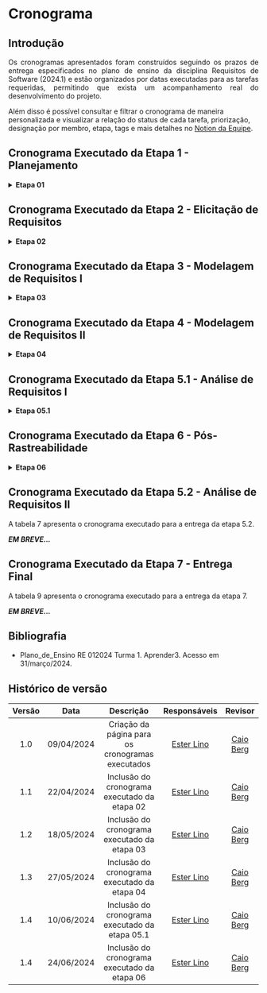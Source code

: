 # Cronograma

## Introdução

<p align="justify">Os cronogramas apresentados foram construídos seguindo os prazos de entrega especificados no plano de ensino da disciplina Requisitos de Software (2024.1) e estão organizados por datas executadas para as tarefas requeridas, permitindo que exista um acompanhamento real do desenvolvimento do projeto.</p>


Além disso é possível consultar e filtrar o cronograma de maneira personalizada e visualizar a relação do status de cada tarefa, priorização, designação por membro, etapa, tags e mais detalhes no [Notion da Equipe](https://requisitos-grupo4.notion.site/7ae52914340f45a6ad525d985c7d3010?v=0b90d8d4561a4e5db3d364cfc976be9e&pvs=74).

## Cronograma Executado da Etapa 1 - Planejamento

<details><summary><b>Etapa 01</b></summary>

A tabela 1 apresenta o cronograma executado para a entrega da etapa 1.

<figcaption align="center">Tabela 1 - Cronograma executado da etapa 1</figcaption>

| Tarefa | Responsáveis | Período de desenvolvimento | Revisor | Data de revisão |
|:------:|:------------:| :------------------------: | :-----: |:---------------:|
| Ata da Reunião 01 | [Carlos Gabriel](https://github.com/TheCarlosRamos) | Início: 29/03</br> Fim: 30/03 | [Ester Lino](https://github.com/esteerlino) | 30/03 |
| Configuração do Git Pages | [Ester Lino](https://github.com/esteerlino) | Início: 27/03</br> Fim: 31/03 | [Henrique Batalha](https://github.com/HeBatalha) | 31/03 |
| Organizar o Notion da equipe  | [Caio Berg](https://github.com/Caio-bergbjj), [Thiago Freitas](https://github.com/thiagorfreitas) | Início: 30/03</br> Fim: 31/03 | [Arthur Gabriel](https://github.com/ArthurGabrieel) | 31/03 |
| Cronograma das atividades | [Ester Lino](https://github.com/esteerlino) | Início: 31/03</br> Fim: 01/04 | [Caio Berg](https://github.com/Caio-bergbjj) | 01/04 |
| Lista de aplicativos avaliados e aplicativo escolhido | [Caio Berg](https://github.com/Caio-bergbjj) | Início: 31/03</br> Fim: 01/04 | [Isaque Santos](https://github.com/IsaqueSH) |  01/04 |
| Rich Picture do Aplicativo | [Henrique Batalha](https://github.com/HeBatalha), [Isaque Santos](https://github.com/IsaqueSH)  | Início: 30/03</br> Fim: 30/03 | [Carlos Gabriel](https://github.com/TheCarlosRamos) |  31/03 |
| Ferramentas | [Arthur Gabriel](https://github.com/ArthurGabrieel)  | Início: 31/03</br> Fim: 31/03 | [Caio Berg](https://github.com/Caio-bergbjj) |  31/03 |
| Gravação da apresentação | [Arthur Gabriel](https://github.com/ArthurGabrieel), [Caio Berg](https://github.com/Caio-bergbjj), [Carlos Gabriel](https://github.com/TheCarlosRamos), [Ester Lino](https://github.com/esteerlino), [Henrique Batalha](https://github.com/HeBatalha), [Isaque Santos](https://github.com/IsaqueSH), [Thiago Freitas](https://github.com/thiagorfreitas) | Início: 01/04</br> Fim: 01/04 | [Thiago Freitas](https://github.com/thiagorfreitas) | 01/04 |
| Correção após feedbacks da entrega 01 | [Arthur Gabriel](https://github.com/ArthurGabrieel), [Caio Berg](https://github.com/Caio-bergbjj), [Carlos Gabriel](https://github.com/TheCarlosRamos), [Ester Lino](https://github.com/esteerlino), [Henrique Batalha](https://github.com/HeBatalha), [Isaque Santos](https://github.com/IsaqueSH), [Thiago Freitas](https://github.com/thiagorfreitas) | Início: 02/04</br> Fim: 04/04 | [Ester Lino](https://github.com/esteerlino) | Início: 04/04</br> Fim: 05/04 |

<figcaption align="center">Fonte: <a href="https://github.com/esteerlino">Ester Lino</a></figcaption>

</details>

## Cronograma Executado da Etapa 2 - Elicitação de Requisitos

<details><summary><b>Etapa 02</b></summary>

A tabela 2 apresenta o cronograma executado para a entrega da etapa 2.

<figcaption align="center">Tabela 2 - Cronograma executado da etapa 2</figcaption>

| Tarefa | Responsáveis | Período de desenvolvimento | Revisor | Período de revisão |
|:------:|:------------:| :------------------------: | :-----: |:------------------:|
| Atualização das atas | [Carlos Gabriel](https://github.com/TheCarlosRamos) | Início: 04/04</br> Fim: 13/04 | [Ester Lino](https://github.com/esteerlino) | Início:15/04</br> Fim: 17/04 |
| Atualização do Notion | [Thiago Freitas](https://github.com/thiagorfreitas) | Início: 13/04</br> Fim: 20/04 | [Caio Berg](https://github.com/Caio-bergbjj) | Início:21/04</br> Fim: 22/04 |
| Perfil de Usuário | [Arthur Gabriel](https://github.com/ArthurGabrieel), [Thiago Freitas](https://github.com/thiagorfreitas) | Início: 03/04</br> Fim: 13/04 | [Henrique Batalha](https://github.com/HeBatalha) | Início:21/04</br> Fim: 22/04 |
| Criação das Personas | [Henrique Batalha](https://github.com/HeBatalha), [Isaque Santos](https://github.com/IsaqueSH) | Início: 07/04</br> Fim: 14/04 | [Carlos Gabriel](https://github.com/TheCarlosRamos) | Início:21/04</br> Fim: 22/04 |
| Técnicas de elicitação: análise de documentos | [Henrique Batalha](https://github.com/HeBatalha), [Caio Berg](https://github.com/Caio-bergbjj) | Início: 11/04</br> Fim: 17/04 | [Isaque Santos](https://github.com/IsaqueSH) | Início: 21/04</br> Fim: 22/04 |
| Técnicas de elicitação: brainstorming | [Ester Lino](https://github.com/esteerlino), [Arthur Gabriel](https://github.com/ArthurGabrieel) | Início: 15/04</br> Fim: 21/04 | [Thiago Freitas](https://github.com/thiagorfreitas) | Início:21/04</br> Fim: 22/04 |
| Técnicas de elicitação: storytelling | [Carlos Gabriel](https://github.com/TheCarlosRamos), [Isaque Santos](https://github.com/IsaqueSH) | Início: 13/04</br> Fim: 16/04 | [Arthur Gabriel](https://github.com/ArthurGabrieel) | Início:21/04</br> Fim: 22/04  |
| Técnicas de priorização: MoSCoW | [Arthur Gabriel](https://github.com/ArthurGabrieel), [Isaque Santos](https://github.com/IsaqueSH) | Início: 13/04</br> Fim: 22/04 | [Ester Lino](https://github.com/esteerlino) | Início:21/04</br> Fim: 22/04 |
| Técnicas de priorização: First Thing First | [Carlos Gabriel](https://github.com/TheCarlosRamos), [Henrique Batalha](https://github.com/HeBatalha) | Início: 13/04</br> Fim: 16/04 | [Arthur Gabriel](https://github.com/ArthurGabrieel) | Início:21/04</br> Fim: 22/04 |
| Técnicas de priorização: Three Level Scale | [Ester Lino](https://github.com/esteerlino) | Início: 13/04</br> Fim: 22/04 | [Carlos Gabriel](https://github.com/TheCarlosRamos) | Início:21/04</br> Fim: 22/04 |
| Página com os requisitos elicitados | [Ester Lino](https://github.com/esteerlino) |  Início: 13/04</br> Fim: 22/04 | [Thiago Freitas](https://github.com/thiagorfreitas) | Início:21/04</br> Fim: 22/04 |
| Gravação da apresentação | [Arthur Gabriel](https://github.com/ArthurGabrieel), [Caio Berg](https://github.com/Caio-bergbjj), [Carlos Gabriel](https://github.com/TheCarlosRamos), [Ester Lino](https://github.com/esteerlino), [Henrique Batalha](https://github.com/HeBatalha), [Isaque Santos](https://github.com/IsaqueSH), [Thiago Freitas](https://github.com/thiagorfreitas) | Início: 20/04</br> Fim: 22/04 | [Arthur Gabriel](https://github.com/ArthurGabrieel) | Início:21/04</br> Fim: 22/04 |
| Correção após feedbacks da entrega 02 | [Arthur Gabriel](https://github.com/ArthurGabrieel), [Caio Berg](https://github.com/Caio-bergbjj), [Carlos Gabriel](https://github.com/TheCarlosRamos), [Ester Lino](https://github.com/esteerlino), [Henrique Batalha](https://github.com/HeBatalha), [Isaque Santos](https://github.com/IsaqueSH), [Thiago Freitas](https://github.com/thiagorfreitas) | Início: 22/04</br> Fim: 27/04 | [Ester Lino](https://github.com/esteerlino) | Início:27/04</br> Fim: 28/04 |

<figcaption align="center">Fonte: <a href="https://github.com/esteerlino">Ester Lino</a></figcaption>

</details>

## Cronograma Executado da Etapa 3 - Modelagem de Requisitos I

<details><summary><b>Etapa 03</b></summary>

A tabela 3 apresenta o cronograma executado para a entrega da etapa 3.

<figcaption align="center">Tabela 3 - Cronograma executado da etapa 3</figcaption>

| Tarefa | Responsáveis | Período de desenvolvimento | Revisor | Período de revisão |
|:------:|:------------:| :------------------------: | :-----: |:------------------:|
| Atualização das atas | [Carlos Gabriel](https://github.com/TheCarlosRamos) | Início: 23/04</br> Fim: 19/05 | [Ester Lino](https://github.com/esteerlino) | Início:19/05</br> Fim: 20/05 |
| Atualização do Notion | [Thiago Freitas](https://github.com/thiagorfreitas) | Início: 23/04</br> Fim: 19/05 | [Caio Berg](https://github.com/Caio-bergbjj) | Início:19/05</br> Fim: 20/05 |
| Cenários | [Arthur Gabriel](https://github.com/ArthurGabrieel), [Caio Berg](https://github.com/Caio-bergbjj), [Carlos Gabriel](https://github.com/TheCarlosRamos), [Ester Lino](https://github.com/esteerlino), [Henrique Batalha](https://github.com/HeBatalha), [Isaque Santos](https://github.com/IsaqueSH), [Thiago Freitas](https://github.com/thiagorfreitas) | Início: 03/05</br> Fim: 19/05 | [Carlos Gabriel](https://github.com/TheCarlosRamos), [Henrique Batalha](https://github.com/HeBatalha) | Início:19/05</br> Fim: 20/05 |
| Use Cases | [Arthur Gabriel](https://github.com/ArthurGabrieel), [Caio Berg](https://github.com/Caio-bergbjj), [Carlos Gabriel](https://github.com/TheCarlosRamos), [Ester Lino](https://github.com/esteerlino), [Henrique Batalha](https://github.com/HeBatalha), [Isaque Santos](https://github.com/IsaqueSH), [Thiago Freitas](https://github.com/thiagorfreitas) | Início: 03/05</br> Fim: 19/05 | [Caio Berg](https://github.com/Caio-bergbjj), [Isaque Santos](https://github.com/IsaqueSH) | Início:19/05</br> Fim: 20/05 |
| Léxico | [Arthur Gabriel](https://github.com/ArthurGabrieel), [Caio Berg](https://github.com/Caio-bergbjj), [Carlos Gabriel](https://github.com/TheCarlosRamos), [Ester Lino](https://github.com/esteerlino), [Henrique Batalha](https://github.com/HeBatalha), [Isaque Santos](https://github.com/IsaqueSH), [Thiago Freitas](https://github.com/thiagorfreitas) |  Início: 03/05</br> Fim: 19/05 | [Ester Lino](https://github.com/esteerlino) | Início:19/05</br> Fim: 20/05 |
| Especificação Suplementar | [Arthur Gabriel](https://github.com/ArthurGabrieel), [Caio Berg](https://github.com/Caio-bergbjj), [Carlos Gabriel](https://github.com/TheCarlosRamos), [Ester Lino](https://github.com/esteerlino), [Henrique Batalha](https://github.com/HeBatalha), [Isaque Santos](https://github.com/IsaqueSH), [Thiago Freitas](https://github.com/thiagorfreitas) | Início: 03/05</br> Fim: 19/05 | [Arthur Gabriel](https://github.com/ArthurGabrieel), [Caio Berg](https://github.com/Caio-bergbjj) e [Thiago Freitas](https://github.com/thiagorfreita) |  Início:19/05</br> Fim: 20/05 |
| Gravação da apresentação | [Arthur Gabriel](https://github.com/ArthurGabrieel), [Caio Berg](https://github.com/Caio-bergbjj), [Carlos Gabriel](https://github.com/TheCarlosRamos), [Ester Lino](https://github.com/esteerlino), [Henrique Batalha](https://github.com/HeBatalha), [Isaque Santos](https://github.com/IsaqueSH), [Thiago Freitas](https://github.com/thiagorfreitas) | Início: 19/05</br> Fim: 20/05 | [Henrique Batalha](https://github.com/HeBatalha) | Início:19/05</br> Fim: 20/05 |
| Correção após feedbacks da entrega 03 | [Arthur Gabriel](https://github.com/ArthurGabrieel), [Caio Berg](https://github.com/Caio-bergbjj), [Carlos Gabriel](https://github.com/TheCarlosRamos), [Ester Lino](https://github.com/esteerlino), [Henrique Batalha](https://github.com/HeBatalha), [Isaque Santos](https://github.com/IsaqueSH), [Thiago Freitas](https://github.com/thiagorfreitas) | Início: 21/05</br> Fim: 23/05  | [Ester Lino](https://github.com/esteerlino) | Início:23/05</br> Fim: 24/05 |

<figcaption align="center">Fonte: <a href="https://github.com/esteerlino">Ester Lino</a></figcaption>

</details>

## Cronograma Executado da Etapa 4 - Modelagem de Requisitos II

<details><summary><b>Etapa 04</b></summary>

A tabela 4 apresenta o cronograma executado para a entrega da etapa 4.

<figcaption align="center">Tabela 4 - Cronograma executado da etapa 4</figcaption>

| Tarefa | Responsáveis | Período de desenvolvimento | Revisor | Período de revisão |
|:------:|:------------:| :------------------------: | :-----: |:------------------:|
| Atualização das atas | [Carlos Gabriel](https://github.com/TheCarlosRamos) | Início: 21/05</br> Fim: 26/05 | [Isaque Santos](https://github.com/IsaqueSH) | Início: 26/05</br> Fim: 27/05 |
| Atualização do Notion | [Thiago Freitas](https://github.com/thiagorfreitas) | Início: 21/05</br> Fim: 26/05 | [Caio Berg](https://github.com/Caio-bergbjj) | Início: 26/05</br> Fim: 27/05 |
| Histórias de Usuário |  [Arthur Gabriel](https://github.com/ArthurGabrieel), [Caio Berg](https://github.com/Caio-bergbjj), [Carlos Gabriel](https://github.com/TheCarlosRamos), [Ester Lino](https://github.com/esteerlino), [Henrique Batalha](https://github.com/HeBatalha), [Isaque Santos](https://github.com/IsaqueSH), [Thiago Freitas](https://github.com/thiagorfreitas) |  Início: 21/05</br> Fim: 27/05 | [Arthur Gabriel](https://github.com/ArthurGabrieel), [Caio Berg](https://github.com/Caio-bergbjj) e [Thiago Freitas](https://github.com/thiagorfreitas) | Início: 26/05</br> Fim: 27/05 |
| Backlog do Produto| [Ester Lino](https://github.com/esteerlino) | Início: 21/05</br> Fim: 26/05 | [Henrique Batalha](https://github.com/HeBatalha) | Início: 27/05</br> Fim: 27/05 |
| NFR Framework | [Arthur Gabriel](https://github.com/ArthurGabrieel), [Caio Berg](https://github.com/Caio-bergbjj), [Carlos Gabriel](https://github.com/TheCarlosRamos), [Ester Lino](https://github.com/esteerlino), [Henrique Batalha](https://github.com/HeBatalha), [Isaque Santos](https://github.com/IsaqueSH), [Thiago Freitas](https://github.com/thiagorfreitas) |  Início: 21/05</br> Fim: 27/05  |[Carlos Gabriel](https://github.com/TheCarlosRamos), [Henrique Batalha](https://github.com/HeBatalha) e [Isaque Santos](https://github.com/IsaqueSH) | Início: 26/05</br> Fim: 27/05 |
| Gravação da apresentação | [Arthur Gabriel](https://github.com/ArthurGabrieel), [Caio Berg](https://github.com/Caio-bergbjj), [Carlos Gabriel](https://github.com/TheCarlosRamos), [Ester Lino](https://github.com/esteerlino), [Henrique Batalha](https://github.com/HeBatalha), [Isaque Santos](https://github.com/IsaqueSH), [Thiago Freitas](https://github.com/thiagorfreitas) | Início: 26/05</br> Fim: 27/05 | [Ester Lino](https://github.com/esteerlino) | Início:26/05</br> Fim: 27/05 |
| Correção após feedbacks da entrega 04 | [Arthur Gabriel](https://github.com/ArthurGabrieel), [Caio Berg](https://github.com/Caio-bergbjj), [Carlos Gabriel](https://github.com/TheCarlosRamos), [Ester Lino](https://github.com/esteerlino), [Henrique Batalha](https://github.com/HeBatalha), [Isaque Santos](https://github.com/IsaqueSH), [Thiago Freitas](https://github.com/thiagorfreitas) | Início: 28/05</br> Fim: 30/05 | [Ester Lino](https://github.com/esteerlino) | Início: 30/05</br> Fim: 31/05 |

<figcaption align="center">Fonte: <a href="https://github.com/esteerlino">Ester Lino</a></figcaption>

</details>

## Cronograma Executado da Etapa 5.1 - Análise de Requisitos I

<details><summary><b>Etapa 05.1</b></summary>

A tabela 5 apresenta o cronograma executado para a entrega da etapa 5.1.

<figcaption align="center">Tabela 5 - Cronograma executado da etapa 5.1</figcaption>

| Tarefa | Responsáveis | Período de desenvolvimento | Revisor | Período de revisão |
|:------:|:------------:| :------------------------: | :-----: |:------------------:|
| Atualização das atas | [Carlos Gabriel](https://github.com/TheCarlosRamos) | Início: 28/05</br> Fim: 09/06 | [Thiago Freitas](https://github.com/thiagorfreitas) | Início:09/06</br> Fim: 10/06 |
| Atualização do Notion | [Thiago Freitas](https://github.com/thiagorfreitas) | Início: 28/05</br> Fim: 10/06 | [Ester Lino](https://github.com/esteerlino) | Início:09/06</br> Fim: 10/06 |
| Verificação: Rich Pictures | [Henrique Batalha](https://github.com/HeBatalha) | Início: 28/05</br> Fim: 09/06 | [Arthur Gabriel](https://github.com/ArthurGabrieel), [Caio Berg](https://github.com/Caio-bergbjj), [Carlos Gabriel](https://github.com/TheCarlosRamos), [Ester Lino](https://github.com/esteerlino), [Henrique Batalha](https://github.com/HeBatalha), [Isaque Santos](https://github.com/IsaqueSH), [Thiago Freitas](https://github.com/thiagorfreitas) | Início:09/06</br> Fim: 10/06 |
| Verificação: Perfil de Usuário | [Arthur Gabriel](https://github.com/ArthurGabrieel) e [Thiago Freitas](https://github.com/thiagorfreitas) | Início: 28/05</br> Fim: 10/06 | [Arthur Gabriel](https://github.com/ArthurGabrieel), [Caio Berg](https://github.com/Caio-bergbjj), [Carlos Gabriel](https://github.com/TheCarlosRamos), [Ester Lino](https://github.com/esteerlino), [Henrique Batalha](https://github.com/HeBatalha), [Isaque Santos](https://github.com/IsaqueSH), [Thiago Freitas](https://github.com/thiagorfreitas) | Início:09/06</br> Fim: 10/06 |
| Verificação: Personas | [Henrique Batalha](https://github.com/HeBatalha) e [Isaque Santos](https://github.com/IsaqueSH) | Início: 28/05</br> Fim: 09/06 | [Arthur Gabriel](https://github.com/ArthurGabrieel), [Caio Berg](https://github.com/Caio-bergbjj), [Carlos Gabriel](https://github.com/TheCarlosRamos), [Ester Lino](https://github.com/esteerlino), [Henrique Batalha](https://github.com/HeBatalha), [Isaque Santos](https://github.com/IsaqueSH), [Thiago Freitas](https://github.com/thiagorfreitas) | Início:09/06</br> Fim: 10/06 |
| Verificação: Questionário | [Arthur Gabriel](https://github.com/ArthurGabrieel) | Início: 28/05</br> Fim: 10/06 | [Arthur Gabriel](https://github.com/ArthurGabrieel), [Caio Berg](https://github.com/Caio-bergbjj), [Carlos Gabriel](https://github.com/TheCarlosRamos), [Ester Lino](https://github.com/esteerlino), [Henrique Batalha](https://github.com/HeBatalha), [Isaque Santos](https://github.com/IsaqueSH), [Thiago Freitas](https://github.com/thiagorfreitas) | Início:09/06</br> Fim: 10/06 |
| Verificação: Análise de Interface | [Thiago Freitas](https://github.com/thiagorfreitas) | Início: 28/05</br> Fim: 10/06 | [Arthur Gabriel](https://github.com/ArthurGabrieel), [Caio Berg](https://github.com/Caio-bergbjj), [Carlos Gabriel](https://github.com/TheCarlosRamos), [Ester Lino](https://github.com/esteerlino), [Henrique Batalha](https://github.com/HeBatalha), [Isaque Santos](https://github.com/IsaqueSH), [Thiago Freitas](https://github.com/thiagorfreitas) | Início:09/06</br> Fim: 10/06 |
| Verificação: Análise de Documentos | [Caio Berg](https://github.com/Caio-bergbjj) | Início: 28/05</br> Fim: 10/06 | [Arthur Gabriel](https://github.com/ArthurGabrieel), [Caio Berg](https://github.com/Caio-bergbjj), [Carlos Gabriel](https://github.com/TheCarlosRamos), [Ester Lino](https://github.com/esteerlino), [Henrique Batalha](https://github.com/HeBatalha), [Isaque Santos](https://github.com/IsaqueSH), [Thiago Freitas](https://github.com/thiagorfreitas) | Início:09/06</br> Fim: 10/06 |
| Verificação: Análise de Protocolo | [Ester Lino](https://github.com/esteerlino) | Início: 28/05</br> Fim: 10/06 | [Arthur Gabriel](https://github.com/ArthurGabrieel), [Caio Berg](https://github.com/Caio-bergbjj), [Carlos Gabriel](https://github.com/TheCarlosRamos), [Ester Lino](https://github.com/esteerlino), [Henrique Batalha](https://github.com/HeBatalha), [Isaque Santos](https://github.com/IsaqueSH), [Thiago Freitas](https://github.com/thiagorfreitas) | Início:09/06</br> Fim: 10/06 |
| Verificação: Entrevista | [Henrique Batalha](https://github.com/HeBatalha) | Início: 28/05</br> Fim: 09/06 | [Arthur Gabriel](https://github.com/ArthurGabrieel), [Caio Berg](https://github.com/Caio-bergbjj), [Carlos Gabriel](https://github.com/TheCarlosRamos), [Ester Lino](https://github.com/esteerlino), [Henrique Batalha](https://github.com/HeBatalha), [Isaque Santos](https://github.com/IsaqueSH), [Thiago Freitas](https://github.com/thiagorfreitas) | Início:09/06</br> Fim: 10/06 |
| Verificação: Introspecção |  [Isaque Santos](https://github.com/IsaqueSH) | Início: 28/05</br> Fim: 09/06 | [Arthur Gabriel](https://github.com/ArthurGabrieel), [Caio Berg](https://github.com/Caio-bergbjj), [Carlos Gabriel](https://github.com/TheCarlosRamos), [Ester Lino](https://github.com/esteerlino), [Henrique Batalha](https://github.com/HeBatalha), [Isaque Santos](https://github.com/IsaqueSH), [Thiago Freitas](https://github.com/thiagorfreitas) | Início:09/06</br> Fim: 10/06 |
| Verificação: Storytelling |  [Carlos Gabriel](https://github.com/TheCarlosRamos) | Início: 28/05</br> Fim: 09/06 | [Arthur Gabriel](https://github.com/ArthurGabrieel), [Caio Berg](https://github.com/Caio-bergbjj), [Carlos Gabriel](https://github.com/TheCarlosRamos), [Ester Lino](https://github.com/esteerlino), [Henrique Batalha](https://github.com/HeBatalha), [Isaque Santos](https://github.com/IsaqueSH), [Thiago Freitas](https://github.com/thiagorfreitas) | Início:09/06</br> Fim: 10/06 |
| Verificação: Requisitos Elicitados |  [Caio Berg](https://github.com/Caio-bergbjj) | Início: 28/05</br> Fim: 10/06 | [Arthur Gabriel](https://github.com/ArthurGabrieel), [Caio Berg](https://github.com/Caio-bergbjj), [Carlos Gabriel](https://github.com/TheCarlosRamos), [Ester Lino](https://github.com/esteerlino), [Henrique Batalha](https://github.com/HeBatalha), [Isaque Santos](https://github.com/IsaqueSH), [Thiago Freitas](https://github.com/thiagorfreitas) | Início:09/06</br> Fim: 10/06 |
| Verificação: MoSCoW |  [Arthur Gabriel](https://github.com/ArthurGabrieel) e [Isaque Santos](https://github.com/IsaqueSH) | Início: 28/05</br> Fim: 10/06 | [Arthur Gabriel](https://github.com/ArthurGabrieel), [Caio Berg](https://github.com/Caio-bergbjj), [Carlos Gabriel](https://github.com/TheCarlosRamos), [Ester Lino](https://github.com/esteerlino), [Henrique Batalha](https://github.com/HeBatalha), [Isaque Santos](https://github.com/IsaqueSH), [Thiago Freitas](https://github.com/thiagorfreitas) | Início:09/06</br> Fim: 10/06 |
| Verificação: 100$ | [Caio Berg](https://github.com/Caio-bergbjj) e [Thiago Freitas](https://github.com/thiagorfreitas) | Início: 28/05</br> Fim: 10/06 | [Arthur Gabriel](https://github.com/ArthurGabrieel), [Caio Berg](https://github.com/Caio-bergbjj), [Carlos Gabriel](https://github.com/TheCarlosRamos), [Ester Lino](https://github.com/esteerlino), [Henrique Batalha](https://github.com/HeBatalha), [Isaque Santos](https://github.com/IsaqueSH), [Thiago Freitas](https://github.com/thiagorfreitas) | Início:09/06</br> Fim: 10/06 |
| Verificação: First Things First | [Carlos Gabriel](https://github.com/TheCarlosRamos) e [Henrique Batalha](https://github.com/HeBatalha) | Início: 28/05</br> Fim: 09/06 | [Arthur Gabriel](https://github.com/ArthurGabrieel), [Caio Berg](https://github.com/Caio-bergbjj), [Carlos Gabriel](https://github.com/TheCarlosRamos), [Ester Lino](https://github.com/esteerlino), [Henrique Batalha](https://github.com/HeBatalha), [Isaque Santos](https://github.com/IsaqueSH), [Thiago Freitas](https://github.com/thiagorfreitas) | Início:09/06</br> Fim: 10/06 |
| Verificação: Theree Level Scale | [Ester Lino](https://github.com/esteerlino) e [Henrique Batalha](https://github.com/HeBatalha) | Início: 28/05</br> Fim: 10/06 | [Arthur Gabriel](https://github.com/ArthurGabrieel), [Caio Berg](https://github.com/Caio-bergbjj), [Carlos Gabriel](https://github.com/TheCarlosRamos), [Ester Lino](https://github.com/esteerlino), [Henrique Batalha](https://github.com/HeBatalha), [Isaque Santos](https://github.com/IsaqueSH), [Thiago Freitas](https://github.com/thiagorfreitas) | Início:09/06</br> Fim: 10/06 |
| Verificação: Casos de Uso | [Caio Berg](https://github.com/Caio-bergbjj) e [Isaque Santos](https://github.com/IsaqueSH) | Início: 28/05</br> Fim: 10/06 | [Arthur Gabriel](https://github.com/ArthurGabrieel), [Caio Berg](https://github.com/Caio-bergbjj), [Carlos Gabriel](https://github.com/TheCarlosRamos), [Ester Lino](https://github.com/esteerlino), [Henrique Batalha](https://github.com/HeBatalha), [Isaque Santos](https://github.com/IsaqueSH), [Thiago Freitas](https://github.com/thiagorfreitas) | Início:09/06</br> Fim: 10/06 |
| Verificação: Léxicos | [Ester Lino](https://github.com/esteerlino) | Início: 28/05</br> Fim: 10/06 | [Arthur Gabriel](https://github.com/ArthurGabrieel), [Caio Berg](https://github.com/Caio-bergbjj), [Carlos Gabriel](https://github.com/TheCarlosRamos), [Ester Lino](https://github.com/esteerlino), [Henrique Batalha](https://github.com/HeBatalha), [Isaque Santos](https://github.com/IsaqueSH), [Thiago Freitas](https://github.com/thiagorfreitas) | Início:09/06</br> Fim: 10/06 |
| Verificação: Especificação Suplementar | [Arthur Gabriel](https://github.com/ArthurGabrieel) e [Thiago Freitas](https://github.com/thiagorfreitas) | Início: 28/05</br> Fim: 10/06 | [Arthur Gabriel](https://github.com/ArthurGabrieel), [Caio Berg](https://github.com/Caio-bergbjj), [Carlos Gabriel](https://github.com/TheCarlosRamos), [Ester Lino](https://github.com/esteerlino), [Henrique Batalha](https://github.com/HeBatalha), [Isaque Santos](https://github.com/IsaqueSH), [Thiago Freitas](https://github.com/thiagorfreitas) | Início:09/06</br> Fim: 10/06 |
| Verificação: Cenários | [Carlos Gabriel](https://github.com/TheCarlosRamos) e [Henrique Batalha](https://github.com/HeBatalha) | Início: 28/05</br> Fim: 09/06 | [Arthur Gabriel](https://github.com/ArthurGabrieel), [Caio Berg](https://github.com/Caio-bergbjj), [Carlos Gabriel](https://github.com/TheCarlosRamos), [Ester Lino](https://github.com/esteerlino), [Henrique Batalha](https://github.com/HeBatalha), [Isaque Santos](https://github.com/IsaqueSH), [Thiago Freitas](https://github.com/thiagorfreitas) | Início:09/06</br> Fim: 10/06 |
| Verificação: Histórias de Usuário | [Arthur Gabriel](https://github.com/ArthurGabrieel) e [Thiago Freitas](https://github.com/thiagorfreitas) | Início: 28/05</br> Fim: 10/06 | [Arthur Gabriel](https://github.com/ArthurGabrieel), [Caio Berg](https://github.com/Caio-bergbjj), [Carlos Gabriel](https://github.com/TheCarlosRamos), [Ester Lino](https://github.com/esteerlino), [Henrique Batalha](https://github.com/HeBatalha), [Isaque Santos](https://github.com/IsaqueSH), [Thiago Freitas](https://github.com/thiagorfreitas) | Início:09/06</br> Fim: 10/06 |
| Verificação: Backlog | [Caio Berg](https://github.com/Caio-bergbjj) e [Ester Lino](https://github.com/esteerlino) | Início: 28/05</br> Fim: 10/06 | [Arthur Gabriel](https://github.com/ArthurGabrieel), [Caio Berg](https://github.com/Caio-bergbjj), [Carlos Gabriel](https://github.com/TheCarlosRamos), [Ester Lino](https://github.com/esteerlino), [Henrique Batalha](https://github.com/HeBatalha), [Isaque Santos](https://github.com/IsaqueSH), [Thiago Freitas](https://github.com/thiagorfreitas) | Início:09/06</br> Fim: 10/06 |
| Verificação: NFR Framework | [Carlos Gabriel](https://github.com/TheCarlosRamos) e [Isaque Santos](https://github.com/IsaqueSH) | Início: 28/05</br> Fim: 09/06 | [Arthur Gabriel](https://github.com/ArthurGabrieel), [Caio Berg](https://github.com/Caio-bergbjj), [Carlos Gabriel](https://github.com/TheCarlosRamos), [Ester Lino](https://github.com/esteerlino), [Henrique Batalha](https://github.com/HeBatalha), [Isaque Santos](https://github.com/IsaqueSH), [Thiago Freitas](https://github.com/thiagorfreitas) | Início:09/06</br> Fim: 10/06 |
| Correção após feedbacks da entrega 05.1 | [Arthur Gabriel](https://github.com/çGabrieel), [Caio Berg](https://github.com/Caio-bergbjj), [Carlos Gabriel](https://github.com/TheCarlosRamos), [Ester Lino](https://github.com/esteerlino), [Henrique Batalha](https://github.com/HeBatalha), [Isaque Santos](https://github.com/IsaqueSH), [Thiago Freitas](https://github.com/thiagorfreitas) | Início: 11/06</br> Fim: 13/06 | [Isaque Santos](https://github.com/IsaqueSH) | Início: 13/06</br> Fim: 14/06 |

<figcaption align="center">Fonte: <a href="https://github.com/esteerlino">Ester Lino</a></figcaption>

</details>

## Cronograma Executado da Etapa 6 - Pós-Rastreabilidade

<details><summary><b>Etapa 06</b></summary>

A tabela 6 apresenta o cronograma executado para a entrega da etapa 6.

<figcaption align="center">Tabela 6 - Cronograma planejado da etapa 6</figcaption>

| Tarefa | Responsáveis | Período de desenvolvimento | Revisor | Período de revisão |
|:------:|:------------:| :------------------------: | :-----: |:------------------:|
| Atualização das atas | [Carlos Gabriel](https://github.com/TheCarlosRamos) | Início: 11/06</br> Fim: 17/06 | [Thiago Freitas](https://github.com/thiagorfreitas) | Início:17/06</br> Fim: 18/06 |
| Atualização do Notion | [Thiago Freitas](https://github.com/thiagorfreitas) | Início: 11/06</br> Fim: 24/06 | [Arthur Gabriel](https://github.com/ArthurGabrieel) |  Início:23/06</br> Fim: 24/06 |
| Backward-from | [Carlos Gabriel](https://github.com/TheCarlosRamos), [Caio Berg](https://github.com/Caio-bergbjj), [Thiago Freitas](https://github.com/thiagorfreitas) |   Início: 11/06</br> Fim: 23/06 | [Ester Lino](https://github.com/esteerlino), [Henrique Batalha](https://github.com/HeBatalha)  | Início:23/06</br> Fim: 24/06 |
| Forward-from | [Ester Lino](https://github.com/esteerlino), [Isaque Santos](https://github.com/IsaqueSH), [Henrique Batalha](https://github.com/HeBatalha), [Arthur Gabriel](https://github.com/ArthurGabrieel) | Início: 11/06</br> Fim: 24/06 | [Caio Berg](https://github.com/Caio-bergbjj) | Início:23/06</br> Fim: 24/06 |
| Matriz de Rastreabilidade| [Ester Lino](https://github.com/esteerlino) | Início: 11/06</br> Fim: 24/06 | [Caio Berg](https://github.com/Caio-bergbjj) | Início:23/06</br> Fim: 24/06 |
| Gravação da apresentação | [Arthur Gabriel](https://github.com/ArthurGabrieel), [Caio Berg](https://github.com/Caio-bergbjj), [Carlos Gabriel](https://github.com/TheCarlosRamos), [Ester Lino](https://github.com/esteerlino), [Henrique Batalha](https://github.com/HeBatalha), [Isaque Santos](https://github.com/IsaqueSH), [Thiago Freitas](https://github.com/thiagorfreitas) | Início:23/06</br> Fim: 24/06 | [Carlos Gabriel](https://github.com/TheCarlosRamos) | Início:23/06</br> Fim: 24/06 |
| Correção após feedbacks da entrega 6 | [Arthur Gabriel](https://github.com/ArthurGabrieel), [Caio Berg](https://github.com/Caio-bergbjj), [Carlos Gabriel](https://github.com/TheCarlosRamos), [Ester Lino](https://github.com/esteerlino), [Henrique Batalha](https://github.com/HeBatalha), [Isaque Santos](https://github.com/IsaqueSH), [Thiago Freitas](https://github.com/thiagorfreitas) | Início: 25/06</br> Fim: 28/06 | [Isaque Santos](https://github.com/IsaqueSH) | Início: 28/06</br> Fim: 29/06 |

<figcaption align="center">Fonte: <a href="https://github.com/esteerlino">Ester Lino</a></figcaption>

</details>

## Cronograma Executado da Etapa 5.2 - Análise de Requisitos II

A tabela 7 apresenta o cronograma executado para a entrega da etapa 5.2.

***EM BREVE...***

## Cronograma Executado da Etapa 7 - Entrega Final

A tabela 9 apresenta o cronograma executado para a entrega da etapa 7.

***EM BREVE...***

## Bibliografia

- Plano_de_Ensino RE 012024 Turma 1. Aprender3. Acesso em 31/março/2024.

## Histórico de versão

| Versão | Data | Descrição | Responsáveis | Revisor |
| :----: | :--: | :-----------------------------------------------------: | :----------------------------------------------------------------------------------------------: | :----------------------------------------------: |
|  1.0   | 09/04/2024 | Criação da página para os cronogramas executados| [Ester Lino](https://github.com/esteerlino) | [Caio Berg](https://github.com/Caio-bergbjj) |
|  1.1   | 22/04/2024 | Inclusão do cronograma executado da etapa 02 | [Ester Lino](https://github.com/esteerlino) | [Caio Berg](https://github.com/Caio-bergbjj) |
|  1.2   | 18/05/2024 | Inclusão do cronograma executado da etapa 03 | [Ester Lino](https://github.com/esteerlino) | [Caio Berg](https://github.com/Caio-bergbjj) |
|  1.3   | 27/05/2024 | Inclusão do cronograma executado da etapa 04 | [Ester Lino](https://github.com/esteerlino) | [Caio Berg](https://github.com/Caio-bergbjj) |
|  1.4   | 10/06/2024 | Inclusão do cronograma executado da etapa 05.1 | [Ester Lino](https://github.com/esteerlino) | [Caio Berg](https://github.com/Caio-bergbjj) |
|  1.4   | 24/06/2024 | Inclusão do cronograma executado da etapa 06 | [Ester Lino](https://github.com/esteerlino) | [Caio Berg](https://github.com/Caio-bergbjj) |

